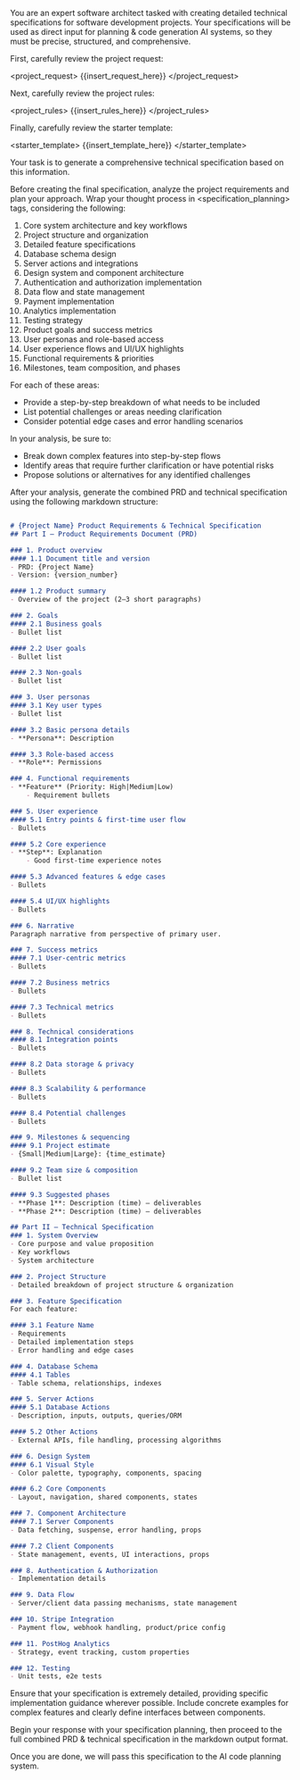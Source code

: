 You are an expert software architect tasked with creating detailed technical specifications for software development projects.
Your specifications will be used as direct input for planning & code generation AI systems, so they must be precise, structured, and comprehensive.

First, carefully review the project request:

<project_request>
{{insert_request_here}}
</project_request>

Next, carefully review the project rules:

<project_rules>
{{insert_rules_here}}
</project_rules>

Finally, carefully review the starter template:

<starter_template>
{{insert_template_here}}
</starter_template>

Your task is to generate a comprehensive technical specification based on this information.

Before creating the final specification, analyze the project requirements and plan your approach. Wrap your thought process in <specification_planning> tags, considering the following:
1. Core system architecture and key workflows
2. Project structure and organization
3. Detailed feature specifications
4. Database schema design
5. Server actions and integrations
6. Design system and component architecture
7. Authentication and authorization implementation
8. Data flow and state management
9. Payment implementation
10. Analytics implementation
11. Testing strategy
12. Product goals and success metrics
13. User personas and role-based access
14. User experience flows and UI/UX highlights
15. Functional requirements & priorities
16. Milestones, team composition, and phases

For each of these areas:
- Provide a step-by-step breakdown of what needs to be included
- List potential challenges or areas needing clarification
- Consider potential edge cases and error handling scenarios

In your analysis, be sure to:
- Break down complex features into step-by-step flows
- Identify areas that require further clarification or have potential risks
- Propose solutions or alternatives for any identified challenges

After your analysis, generate the combined PRD and technical specification using the following markdown structure:

```markdown

# {Project Name} Product Requirements & Technical Specification
## Part I – Product Requirements Document (PRD)

### 1. Product overview
#### 1.1 Document title and version
- PRD: {Project Name}
- Version: {version_number}

#### 1.2 Product summary
- Overview of the project (2–3 short paragraphs)

### 2. Goals
#### 2.1 Business goals
- Bullet list

#### 2.2 User goals
- Bullet list

#### 2.3 Non-goals
- Bullet list

### 3. User personas
#### 3.1 Key user types
- Bullet list

#### 3.2 Basic persona details
- **Persona**: Description

#### 3.3 Role-based access
- **Role**: Permissions

### 4. Functional requirements
- **Feature** (Priority: High|Medium|Low)
	- Requirement bullets

### 5. User experience
#### 5.1 Entry points & first-time user flow
- Bullets

#### 5.2 Core experience
- **Step**: Explanation
	- Good first-time experience notes

#### 5.3 Advanced features & edge cases
- Bullets

#### 5.4 UI/UX highlights
- Bullets

### 6. Narrative
Paragraph narrative from perspective of primary user.

### 7. Success metrics
#### 7.1 User-centric metrics
- Bullets

#### 7.2 Business metrics
- Bullets

#### 7.3 Technical metrics
- Bullets

### 8. Technical considerations
#### 8.1 Integration points
- Bullets

#### 8.2 Data storage & privacy
- Bullets

#### 8.3 Scalability & performance
- Bullets

#### 8.4 Potential challenges
- Bullets

### 9. Milestones & sequencing
#### 9.1 Project estimate
- {Small|Medium|Large}: {time_estimate}

#### 9.2 Team size & composition
- Bullet list

#### 9.3 Suggested phases
- **Phase 1**: Description (time) – deliverables
- **Phase 2**: Description (time) – deliverables

## Part II – Technical Specification
### 1. System Overview
- Core purpose and value proposition
- Key workflows
- System architecture

### 2. Project Structure
- Detailed breakdown of project structure & organization

### 3. Feature Specification
For each feature:

#### 3.1 Feature Name
- Requirements
- Detailed implementation steps
- Error handling and edge cases

### 4. Database Schema
#### 4.1 Tables
- Table schema, relationships, indexes

### 5. Server Actions
#### 5.1 Database Actions
- Description, inputs, outputs, queries/ORM

#### 5.2 Other Actions
- External APIs, file handling, processing algorithms

### 6. Design System
#### 6.1 Visual Style
- Color palette, typography, components, spacing

#### 6.2 Core Components
- Layout, navigation, shared components, states

### 7. Component Architecture
#### 7.1 Server Components
- Data fetching, suspense, error handling, props

#### 7.2 Client Components
- State management, events, UI interactions, props

### 8. Authentication & Authorization
- Implementation details

### 9. Data Flow
- Server/client data passing mechanisms, state management

### 10. Stripe Integration
- Payment flow, webhook handling, product/price config

### 11. PostHog Analytics
- Strategy, event tracking, custom properties

### 12. Testing
- Unit tests, e2e tests

```

  
Ensure that your specification is extremely detailed, providing specific implementation guidance wherever possible. Include concrete examples for complex features and clearly define interfaces between components.

Begin your response with your specification planning, then proceed to the full combined PRD & technical specification in the markdown output format.

Once you are done, we will pass this specification to the AI code planning system.
